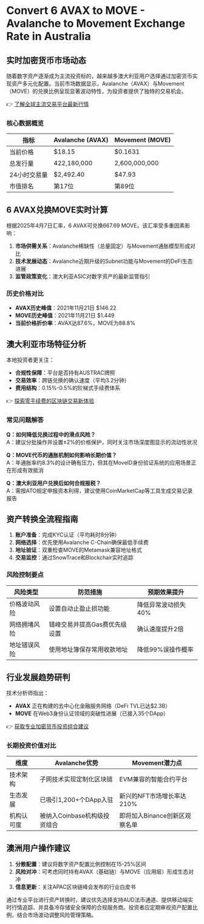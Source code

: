 # Convert 6 AVAX to MOVE - Avalanche to Movement Exchange Rate in Australia

## 实时加密货币市场动态
随着数字资产逐渐成为主流投资标的，越来越多澳大利亚用户选择通过加密货币实现资产多元化配置。当前市场数据显示，Avalanche（AVAX）与Movement（MOVE）的兑换比例呈现显著波动特性，为投资者提供了独特的交易机会。

👉 [了解全球主流交易平台最新行情](https://bit.ly/okx_welcome)

### 核心数据概览
| 指标                | Avalanche (AVAX)       | Movement (MOVE)        |
|---------------------|------------------------|------------------------|
| 当前价格            | $18.15                 | $0.1631                |
| 总发行量            | 422,180,000            | 2,600,000,000          |
| 24小时交易量        | $2,492.40              | $47.93                 |
| 市值排名            | 第17位                 | 第89位                 |

## 6 AVAX兑换MOVE实时计算
根据2025年4月7日汇率，6 AVAX可兑换667.69 MOVE。该汇率受多重因素影响：
1. **市场供需关系**：Avalanche稀缺性（总量固定）与Movement通胀模型形成对比
2. **技术发展动态**：Avalanche近期升级的Subnet功能与Movement的DeFi生态进展
3. **监管政策变化**：澳大利亚ASIC对数字资产的最新监管指引

### 历史价格对比
- **AVAX历史峰值**：2021年11月21日 $146.22
- **MOVE历史峰值**：2021年11月21日 $1.449
- **当前价格折价率**：AVAX达87.6%，MOVE为88.8%

## 澳大利亚市场特征分析
本地投资者更关注：
- **合规性保障**：平台是否持有AUSTRAC牌照
- **交易效率**：跨链兑换的确认速度（平均3.2分钟）
- **费用结构**：0.15%-0.5%的阶梯式手续费体系

👉 [探索零手续费的区块链交易新体验](https://bit.ly/okx_welcome)

### 常见问题解答
**Q：如何降低兑换过程中的滑点风险？**  
A：建议分批操作并设置±2%的价格保护，同时关注市场深度图显示的流动性状况

**Q：MOVE代币的通胀机制如何影响长期价值？**  
A：年通胀率约8.3%的设计确有压力，但其在MoveID身份验证系统的应用场景正在形成有效抵消

**Q：澳大利亚用户兑换后如何合规报税？**  
A：需按ATO规定申报资本利得，建议使用CoinMarketCap等工具生成交易记录报告

## 资产转换全流程指南
1. **账户准备**：完成KYC认证（平均耗时8分钟）
2. **网络选择**：优先使用Avalanche C-Chain确保最低手续费
3. **地址验证**：双重检查MOVE的Metamask兼容地址格式
4. **交易监控**：通过SnowTrace和Blockchair实时追踪

### 风险控制要点
| 风险类型       | 防范措施                          | 预期效果提升 |
|----------------|-----------------------------------|--------------|
| 价格波动风险   | 设置自动止盈止损功能              | 降低异常波动损失40% |
| 网络拥堵风险   | 错峰交易并提高Gas费优先级设置     | 确认速度提升2倍 |
| 地址错误风险   | 使用地址簿保存常用收款地址        | 降低99%误操作概率 |

## 行业发展趋势研判
技术分析师指出：
- **AVAX** 正在构建的去中心化金融服务网络（DeFi TVL已达$2.3B）
- **MOVE** 在Web3身份认证领域的突破性进展（已接入35个DApp）

👉 [获取专业加密货币投资组合建议](https://bit.ly/okx_welcome)

### 长期投资价值对比
| 维度            | Avalanche优势                     | Movement潜力点                |
|-----------------|----------------------------------|-------------------------------|
| 技术架构        | 子网技术实现定制化区块链          | EVM兼容的智能合约平台         |
| 生态发展        | 已吸引1,200+个DApp入驻           | 新兴的NFT市场增长率达210%     |
| 机构认可度      | 被纳入Coinbase机构级投资组合      | 即将加入Binance创新区观察名单 |

## 澳洲用户操作建议
1. **分散配置**：建议将数字资产配置比例控制在15-25%区间
2. **风险对冲**：可考虑同时持有AVAX（基础链）与MOVE（应用层）形成生态对冲
3. **信息更新**：关注APAC区块链峰会发布的行业白皮书

通过专业平台进行资产转换时，建议优先选择支持AUD法币通道、提供移动端实时行情追踪、并具备冷存储安全保障的合规服务商。投资者应定期审视资产配置比例，结合市场波动调整风险管理策略。